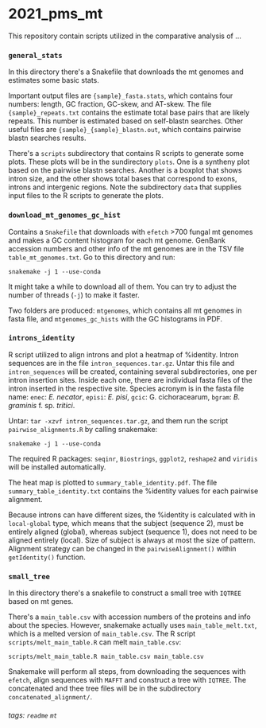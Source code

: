 # 2021_pms_mt

This repository contain scripts utilized in the comparative analysis of ...


### `general_stats`
In this directory there's a Snakefile that downloads the mt genomes and estimates some basic stats.

Important output files are `{sample}_fasta.stats`, which contains four numbers: length, GC fraction, GC-skew, and AT-skew. The file `{sample}_repeats.txt` contains the estimate total base pairs that are likely repeats. This number is estimated based on self-blastn searches. Other useful files are `{sample}_{sample}_blastn.out`, which contains pairwise blastn searches results.

There's a `scripts` subdirectory that contains R scripts to generate some plots. These plots will be in the sundirectory `plots`. One is a syntheny plot based on the pairwise blastn searches. Another is a boxplot that shows intron size, and the other shows total bases that correspond to exons, introns and intergenic regions. Note the subdirectory `data` that supplies input files to the R scripts to generate the plots.

### `download_mt_genomes_gc_hist`
Contains a `Snakefile` that downloads with `efetch` >700 fungal mt genomes and makes a GC content histogram for each mt genome. GenBank accession numbers and other info of the mt genomes are in the TSV file `table_mt_genomes.txt`. Go to this directory and run:

```bash=
snakemake -j 1 --use-conda
```

It might take a while to download all of them. You can try to adjust the number of threads (`-j`) to make it faster.

Two folders are produced: `mtgenomes`, which contains all mt genomes in fasta file, and `mtgenomes_gc_hists` with the GC histograms in PDF.


### `introns_identity`
R script utilized to align introns and plot a heatmap of %identity. Intron sequences are in the file `intron_sequences.tar.gz`. Untar this file and `intron_sequences` will be created, containing several subdirectories, one per intron insertion sites. Inside each one, there are individual fasta files of the intron inserted in the respective site. Species acronym is in the fasta file name: `enec`: *E. necator*, `episi`: *E. pisi*, `gcic`: G. cichoracearum, `bgram`: *B. graminis* f. sp. *tritici*.

Untar: `tar -xzvf intron_sequences.tar.gz`, and them run the script `pairwise_alignments.R` by calling snakemake:
```bash=
snakemake -j 1 --use-conda
```
The required R packages: `seqinr`, `Biostrings`, `ggplot2`, `reshape2` and `viridis` will be installed automatically.

The heat map is plotted to `summary_table_identity.pdf`. The file `summary_table_identity.txt` contains the %identity values for each pairwise alignment.

Because introns can have different sizes, the %identity is calculated with in `local-global` type, which means that the subject (sequence 2), must be entirely aligned (global), whereas subject (sequence 1), does not need to be aligned entirely (local). Size of subject is always at most the size of pattern. Alignment strategy can be changed in the `pairwiseAlignment()` within `getIdentity()` function.


### `small_tree`
In this directory there's a snakefile to construct a small tree with `IQTREE` based on mt genes.

There's a `main_table.csv` with accession numbers of the proteins and info about the species. However, snakemake actually uses `main_table_melt.txt`, which is a melted version of `main_table.csv`. The R script `scripts/melt_main_table.R` can melt `main_table.csv`:
```r=
scripts/melt_main_table.R main_table.csv main_table.csv
```

Snakemake will perform all steps, from downloading the sequences with `efetch`, align sequences with `MAFFT` and construct a tree with `IQTREE`. The concatenated and thee tree files will be in the subdirectory `concatenated_alignment/`.

###### tags: `readme` `mt`
